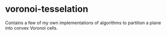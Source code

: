 # voronoi-tesselation
Contains a few of my own implementations of algorithms to partition a plane into convex Voronoi cells.

